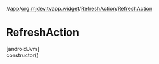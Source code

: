 //[app](../../../index.md)/[org.mjdev.tvapp.widget](../index.md)/[RefreshAction](index.md)/[RefreshAction](-refresh-action.md)

# RefreshAction

[androidJvm]\
constructor()
